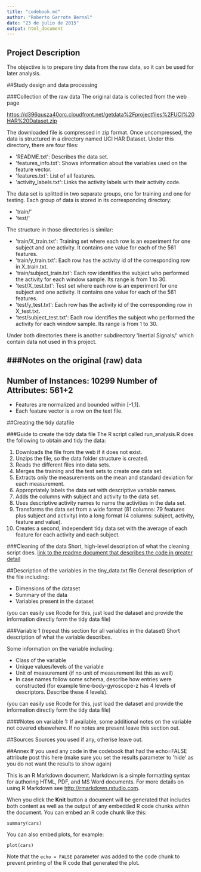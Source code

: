 ```yaml
---
title: "codebook.md"
author: "Roberto Garrote Bernal"
date: "23 de julio de 2015"
output: html_document
---
```


## Project Description
The objective is to prepare tiny data from the raw data, so it can be used for later analysis.

##Study design and data processing

###Collection of the raw data
The original data is collected from the web page

https://d396qusza40orc.cloudfront.net/getdata%2Fprojectfiles%2FUCI%20HAR%20Dataset.zip

The downloaded file is compressed in zip format.
Once uncompressed, the data is structured in a directory named UCI HAR Dataset. Under this directory, there are four files:
- 'README.txt': Describes the data set.
- 'features_info.txt': Shows information about the variables used on the feature vector.
- 'features.txt': List of all features.
- 'activity_labels.txt': Links the activity labels with their activity code.

The data set is splitted in two separate groups, one for training and one for testing. Each group of data is stored in its corresponding directory:
- 'train/'
- 'test/'

The structure in those directories is similar:
- 'train/X_train.txt': Training set where each row is an experiment for one subject and one activity. It contains one value for each of the 561 features.
- 'train/y_train.txt': Each row has the activity id of the corresponding row in X_train.txt.
- 'train/subject_train.txt': Each row identifies the subject who performed the activity for each window sample. Its range is from 1 to 30. 
- 'test/X_test.txt': Test set where each row is an experiment for one subject and one activity. It contains one value for each of the 561 features.
- 'test/y_test.txt': Each row has the activity id of the corresponding row in X_test.txt.
- 'test/subject_test.txt': Each row identifies the subject who performed the activity for each window sample. Its range is from 1 to 30. 

Under both directories there is another subdirectory 'Inertial Signals/' which contain data not used in this project. 

###Notes on the original (raw) data 
---
Number of Instances: 10299
Number of Attributes: 561+2
---

- Features are normalized and bounded within [-1,1].
- Each feature vector is a row on the text file.

##Creating the tidy datafile

###Guide to create the tidy data file
The R script called run_analysis.R does the following to obtain and tidy the data:

1. Downloads the file from the web if it does not exist.
2. Unzips the file, so the data folder structure is created.
2. Reads the different files into data sets.
3. Merges the training and the test sets to create one data set.
2. Extracts only the measurements on the mean and standard deviation for each measurement. 
3. Appropriately labels the data set with descriptive variable names. 
4. Adds the columns with subject and activity to the data set.
5. Uses descriptive activity names to name the activities in the data set.
6. Transforms the data set from a wide format (81 columns: 79 features plus subject and activity) into a long format (4 columns: subject, activity, feature and value).
7. Creates a second, independent tidy data set with the average of each feature for each activity and each subject.


###Cleaning of the data
Short, high-level description of what the cleaning script does. [link to the readme document that describes the code in greater detail](README.md)

##Description of the variables in the tiny_data.txt file
General description of the file including:
 - Dimensions of the dataset
 - Summary of the data
 - Variables present in the dataset

(you can easily use Rcode for this, just load the dataset and provide the information directly form the tidy data file)

###Variable 1 (repeat this section for all variables in the dataset)
Short description of what the variable describes.

Some information on the variable including:
 - Class of the variable
 - Unique values/levels of the variable
 - Unit of measurement (if no unit of measurement list this as well)
 - In case names follow some schema, describe how entries were constructed (for example time-body-gyroscope-z has 4 levels of descriptors. Describe these 4 levels). 

(you can easily use Rcode for this, just load the dataset and provide the information directly form the tidy data file)

####Notes on variable 1:
If available, some additional notes on the variable not covered elsewehere. If no notes are present leave this section out.

##Sources
Sources you used if any, otherise leave out.

##Annex
If you used any code in the codebook that had the echo=FALSE attribute post this here (make sure you set the results parameter to 'hide' as you do not want the results to show again)

This is an R Markdown document. Markdown is a simple formatting syntax for authoring HTML, PDF, and MS Word documents. For more details on using R Markdown see <http://rmarkdown.rstudio.com>.

When you click the **Knit** button a document will be generated that includes both content as well as the output of any embedded R code chunks within the document. You can embed an R code chunk like this:

```{r}
summary(cars)
```

You can also embed plots, for example:

```{r, echo=FALSE}
plot(cars)
```

Note that the `echo = FALSE` parameter was added to the code chunk to prevent printing of the R code that generated the plot.
